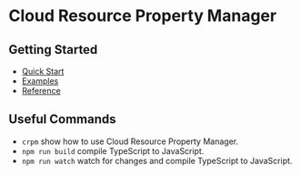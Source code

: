 # Cloud Resource Property Manager

## Getting Started

* [Quick Start](https://shi.github.io/crpm/quick-start)
* [Examples](https://shi.github.io/crpm/examples)
* [Reference](https://shi.github.io/crpm/reference)

## Useful Commands

* `crpm` show how to use Cloud Resource Property Manager.
* `npm run build` compile TypeScript to JavaScript.
* `npm run watch` watch for changes and compile TypeScript to JavaScript.
